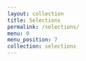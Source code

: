 ```yaml
---
layout: collection
title: Selections
permalink: /selections/
menu: 0
menu_position: 7
collection: selections
---
```

